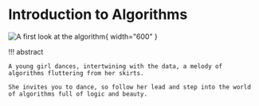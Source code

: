 # Introduction to Algorithms

<div class="center-table" markdown>

![A first look at the algorithm](../assets/covers/chapter_introduction.jpg){ width="600" }

</div>

!!! abstract

    A young girl dances, intertwining with the data, a melody of algorithms fluttering from her skirts.
   
    She invites you to dance, so follow her lead and step into the world of algorithms full of logic and beauty.
